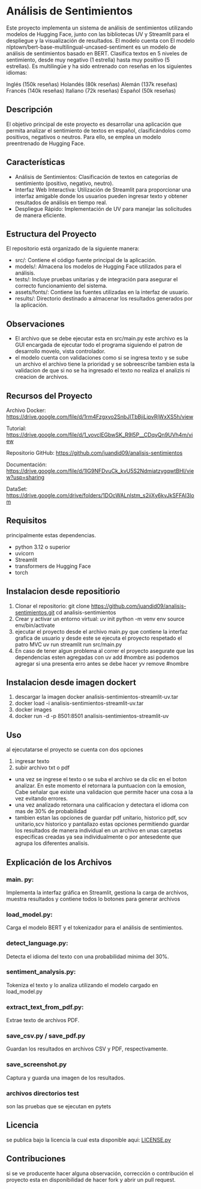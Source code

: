 # Análisis de Sentimientos
Este proyecto implementa un sistema de análisis de sentimientos utilizando modelos de Hugging Face, junto con las bibliotecas UV y Streamlit para el despliegue y la visualización de resultados. El modelo cuenta con El modelo nlptown/bert-base-multilingual-uncased-sentiment es un modelo de análisis de sentimientos basado en BERT. Clasifica textos en 5 niveles de sentimiento, desde muy negativo (1 estrella) hasta muy positivo (5 estrellas). Es multilingüe y ha sido entrenado con reseñas en los siguientes idiomas:

Inglés (150k reseñas)
Holandés (80k reseñas)
Alemán (137k reseñas)
Francés (140k reseñas)
Italiano (72k reseñas)
Español (50k reseñas)

## Descripción
El objetivo principal de este proyecto es desarrollar una aplicación que permita analizar el sentimiento de textos en español, clasificándolos como positivos, negativos o neutros. Para ello, se emplea un modelo preentrenado de Hugging Face.

## Características
- Análisis de Sentimientos: Clasificación de textos en categorías de sentimiento (positivo, negativo, neutro).
- Interfaz Web Interactiva: Utilización de Streamlit para proporcionar una interfaz amigable donde los usuarios pueden ingresar texto y obtener resultados de análisis en tiempo real.
- Despliegue Rápido: Implementación de UV para manejar las solicitudes de manera eficiente.

## Estructura del Proyecto
El repositorio está organizado de la siguiente manera:
- src/: Contiene el código fuente principal de la aplicación.
- models/: Almacena los modelos de Hugging Face utilizados para el análisis.
- tests/: Incluye pruebas unitarias y de integración para asegurar el correcto funcionamiento del sistema.
- assets/fonts/: Contiene las fuentes utilizadas en la interfaz de usuario.
- results/: Directorio destinado a almacenar los resultados generados por la aplicación.

## Observaciones 
- El archivo que se debe ejecutar esta en src/main.py este archivo es la GUI encargada de ejecutar todo el programa siguiendo el patron de desarrollo movelo, vista controlador. 
- el modelo cuenta con validaciones como si se ingresa texto y se sube un archivo el archivo tiene la prioridad y se sobreescribe tambien esta la validacion de que si no se ha ingresado el texto no realiza el analizis ni creacion de archivos.

## Recursos del Proyecto
Archivo Docker: https://drive.google.com/file/d/1rm4Fzgxyo2SnbJITbBjiLjpvRjWxXS5h/view

Tutorial: https://drive.google.com/file/d/1_yovclEGbwSK_R9l5P__CDqyQn9UVh4m/view

Repositorio GitHub: https://github.com/juandid09/analisis-sentimientos

Documentación: https://drive.google.com/file/d/1lG9NFDvuCk_kvU5S2NdmiatzygqwtBHI/view?usp=sharing

DataSet: https://drive.google.com/drive/folders/1DOcWALnlstm_s2iiXy6kvJkSFFAI3lom

## Requisitos
principalmente estas dependencias. 
- python 3.12 o superior
- uvicorn
- Streamlit
- transformers de Hugging Face
- torch

## Instalacion desde repositiorio
1. Clonar el repositorio:
  git clone https://github.com/juandid09/analisis-sentimientos.git
  cd analisis-sentimientos
2. Crear y activar un entorno virtual:
   uv init
   python -m venv env
   source env/bin/activate
3. ejecutar el proyecto desde el archivo main.py que contiene la interfaz grafica de usuario y desde este se ejecuta el proyecto respetado el patro MVC
   uv run streamlit run src/main.py
4. En caso de tener algun problema al correr el proyecto asegurate que las dependencias esten agregadas con uv add #nombre asi podemos agregar si una presenta erro antes se debe hacer yv remove #nombre

## Instalacion desde imagen dockert 
1. descargar la imagen docker analisis-sentimientos-streamlit-uv.tar
2. docker load -i analisis-sentimientos-streamlit-uv.tar
3. docker images
4. docker run -d -p 8501:8501 analisis-sentimientos-streamlit-uv
   
## Uso 
al ejecutatarse el proyecto se cuenta con dos opciones 
1. ingresar texto
2. subir archivo txt o pdf
- una vez se ingrese el texto o se suba el archivo se da clic en el boton analizar. En este momento el retornara la puntuacion con la emosion, Cabe señalar que existe una validacion que permite hacer una cosa a la vez evitando errores.
- una vez analizado retornara una calificacion y detectara el idioma con mas de 30% de probabilidad
- tambien estan las opciones de guardar pdf unitario, historico pdf, scv unitario,scv historico y pantallazo estas opciones permitiendo guardar los resultados de manera individual en un archivo en unas carpetas especificas creadas ya sea individualmente o por antesedente que agrupa los diferentes analisis.

## Explicación de los Archivos
### main. py: 
Implementa la interfaz gráfica en Streamlit, gestiona la carga de archivos, muestra resultados y contiene todos lo botones para generar archivos
### load_model.py: 
Carga el modelo BERT y el tokenizador para el análisis de sentimientos.
### detect_language.py:
Detecta el idioma del texto con una probabilidad mínima del 30%.
### sentiment_analysis.py:
Tokeniza el texto y lo analiza utilizando el modelo cargado en load_model.py
### extract_text_from_pdf.py:
Extrae texto de archivos PDF.
### save_csv.py / save_pdf.py
Guardan los resultados en archivos CSV y PDF, respectivamente.
### save_screenshot.py
Captura y guarda una imagen de los resultados.
### archivos directorios test 
son las pruebas que se ejecutan en pytets

## Licencia
se publica bajo la licencia la cual esta disponible aqui: [LICENSE.py](https://github.com/juandid09/analisis-sentimientos/blob/main/LICENSE)

## Contribuciones
si se ve producente hacer alguna observación, corrección  o contribución el proyecto esta en disponibilidad  de hacer fork y abrir un pull request.  
